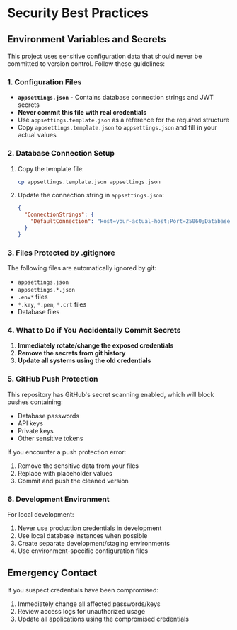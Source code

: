 # Security Best Practices

## Environment Variables and Secrets

This project uses sensitive configuration data that should never be committed to version control. Follow these guidelines:

### 1. Configuration Files

- **`appsettings.json`** - Contains database connection strings and JWT secrets
- **Never commit this file with real credentials**
- Use `appsettings.template.json` as a reference for the required structure
- Copy `appsettings.template.json` to `appsettings.json` and fill in your actual values

### 2. Database Connection Setup

1. Copy the template file:
   ```bash
   cp appsettings.template.json appsettings.json
   ```

2. Update the connection string in `appsettings.json`:
   ```json
   {
     "ConnectionStrings": {
       "DefaultConnection": "Host=your-actual-host;Port=25060;Database=defaultdb;Username=your-username;Password=your-actual-password;SSL Mode=Require"
     }
   }
   ```

### 3. Files Protected by .gitignore

The following files are automatically ignored by git:
- `appsettings.json`
- `appsettings.*.json`
- `.env*` files
- `*.key`, `*.pem`, `*.crt` files
- Database files

### 4. What to Do if You Accidentally Commit Secrets

1. **Immediately rotate/change the exposed credentials**
2. **Remove the secrets from git history**
3. **Update all systems using the old credentials**

### 5. GitHub Push Protection

This repository has GitHub's secret scanning enabled, which will block pushes containing:
- Database passwords
- API keys
- Private keys
- Other sensitive tokens

If you encounter a push protection error:
1. Remove the sensitive data from your files
2. Replace with placeholder values
3. Commit and push the cleaned version

### 6. Development Environment

For local development:
1. Never use production credentials in development
2. Use local database instances when possible
3. Create separate development/staging environments
4. Use environment-specific configuration files

## Emergency Contact

If you suspect credentials have been compromised:
1. Immediately change all affected passwords/keys
2. Review access logs for unauthorized usage
3. Update all applications using the compromised credentials
